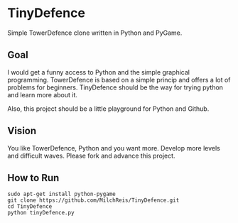 # TinyDefence

Simple TowerDefence clone written in Python and PyGame.

## Goal

I would get a funny access to Python and the simple graphical programming.
TowerDefence is based on a simple princip and offers a lot of problems for beginners.
TinyDefence should be the way for trying python and learn more about it. 

Also, this project should be a little playground for Python and Github. 

## Vision

You like TowerDefence, Python and you want more. Develop more levels and difficult waves. 
Please fork and advance this project.

## How to Run
    
    sudo apt-get install python-pygame
    git clone https://github.com/MilchReis/TinyDefence.git
    cd TinyDefence
    python tinyDefence.py